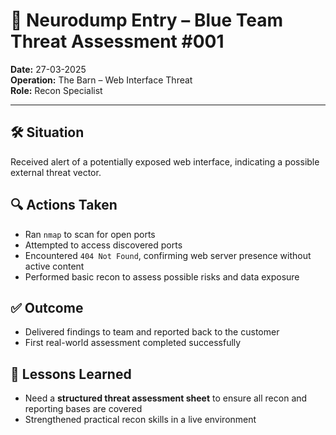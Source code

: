 # 🧠 Neurodump Entry – Blue Team Threat Assessment #001  
**Date:** 27-03-2025  
**Operation:** The Barn – Web Interface Threat  
**Role:** Recon Specialist  

---

## 🛠️ Situation  
Received alert of a potentially exposed web interface, indicating a possible external threat vector.

## 🔍 Actions Taken  
- Ran `nmap` to scan for open ports  
- Attempted to access discovered ports  
- Encountered `404 Not Found`, confirming web server presence without active content  
- Performed basic recon to assess possible risks and data exposure  

## ✅ Outcome  
- Delivered findings to team and reported back to the customer  
- First real-world assessment completed successfully  

## 🧩 Lessons Learned  
- Need a **structured threat assessment sheet** to ensure all recon and reporting bases are covered  
- Strengthened practical recon skills in a live environment 
